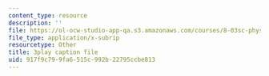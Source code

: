 ```yaml
---
content_type: resource
description: ''
file: https://ol-ocw-studio-app-qa.s3.amazonaws.com/courses/8-03sc-physics-iii-vibrations-and-waves-fall-2016/917f9c799fa6515c992b22795ccbe813_QxemLb8-5AA.vtt
file_type: application/x-subrip
resourcetype: Other
title: 3play caption file
uid: 917f9c79-9fa6-515c-992b-22795ccbe813
---
```

